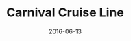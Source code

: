---
layout: site
title: "Carnival Cruise Line"
date: 2016-06-13
categories: [travel]
version: 1.5.5
major: 1
minor: 5
patch: 5
slug: carnival-cruise-line
link: http://www.carnival.com/
submitter: lpolepeddi
permalink: /sites/:slug
---